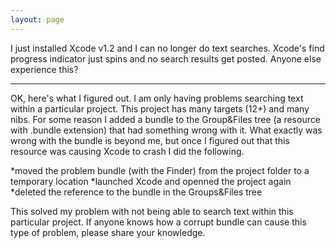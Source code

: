```yaml
---
layout: page
---
```


I just installed Xcode v1.2 and I can no longer do text searches. Xcode's find progress indicator just spins and no search results get posted. Anyone else experience this?

----

OK, here's what I figured out. I am only having problems searching text within a particular project. This project has many targets (12+) and many nibs. For some reason I added a bundle to the Group&Files tree (a resource with .bundle extension) that had something wrong with it. What exactly was wrong with the bundle is beyond me, but once I figured out that this resource was causing Xcode to crash I did the following.


*moved the problem bundle (with the Finder) from the project folder to a temporary location
*launched Xcode and openned the project again
*deleted the reference to the bundle in the Groups&Files tree


This solved my problem with not being able to search text within this particular project. If anyone knows how a corrupt bundle can cause this type of problem, please share your knowledge.
